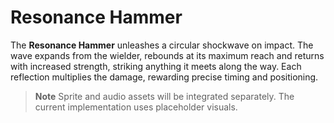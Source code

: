 # Resonance Hammer

The **Resonance Hammer** unleashes a circular shockwave on impact. The wave expands
from the wielder, rebounds at its maximum reach and returns with increased
strength, striking anything it meets along the way. Each reflection multiplies
the damage, rewarding precise timing and positioning.

> **Note**
> Sprite and audio assets will be integrated separately. The current
> implementation uses placeholder visuals.
